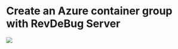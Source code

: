 # Create an Azure container group with RevDeBug Server

<a href="https://portal.azure.com/#create/Microsoft.Template/uri/https%3A%2F%2Fraw.githubusercontent.com%2FRevDeBug%2Fazure-template%2Ffeat%2Fvm%2Fserver%2Fazuredeploy.json" target="_blank">
    <img src="http://azuredeploy.net/deploybutton.png"/>
</a>
